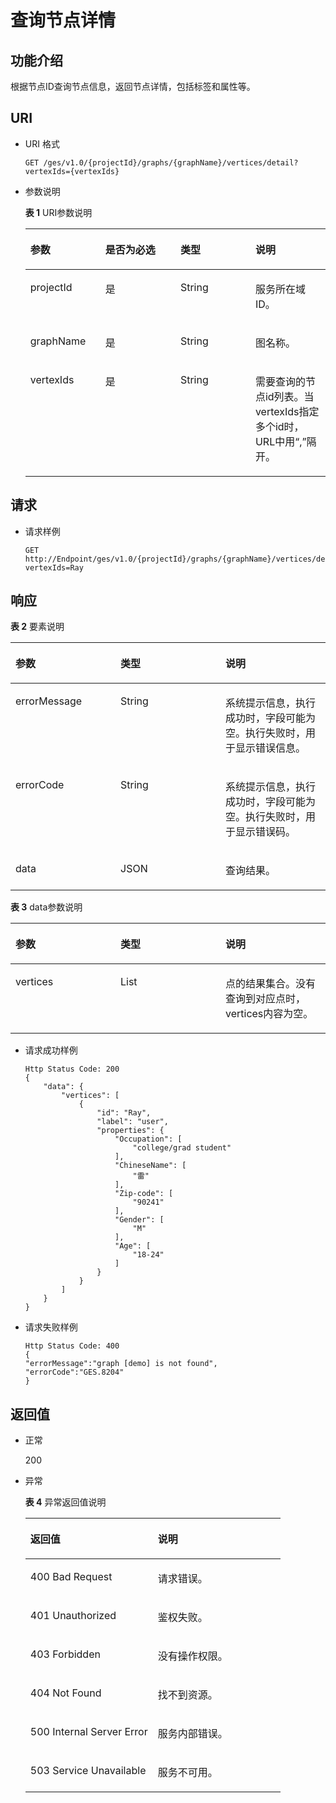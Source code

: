 # 查询节点详情<a name="ges_03_0025"></a>

## 功能介绍<a name="section1856650418852"></a>

根据节点ID查询节点信息，返回节点详情，包括标签和属性等。

## URI<a name="section4609985518852"></a>

-   URI 格式

    ```
    GET /ges/v1.0/{projectId}/graphs/{graphName}/vertices/detail?vertexIds={vertexIds}
    ```

-   参数说明

    **表 1**  URI参数说明

    <a name="table48911012181033"></a>
    <table><thead align="left"><tr id="row61100182181033"><th class="cellrowborder" valign="top" width="25%" id="mcps1.2.5.1.1"><p id="p49075323181042"><a name="p49075323181042"></a><a name="p49075323181042"></a>参数</p>
    </th>
    <th class="cellrowborder" valign="top" width="25%" id="mcps1.2.5.1.2"><p id="p15678250181042"><a name="p15678250181042"></a><a name="p15678250181042"></a>是否为必选</p>
    </th>
    <th class="cellrowborder" valign="top" width="25%" id="mcps1.2.5.1.3"><p id="p61978733181042"><a name="p61978733181042"></a><a name="p61978733181042"></a>类型</p>
    </th>
    <th class="cellrowborder" valign="top" width="25%" id="mcps1.2.5.1.4"><p id="p54221485181042"><a name="p54221485181042"></a><a name="p54221485181042"></a>说明</p>
    </th>
    </tr>
    </thead>
    <tbody><tr id="row43471201181033"><td class="cellrowborder" valign="top" width="25%" headers="mcps1.2.5.1.1 "><p id="p3076674181042"><a name="p3076674181042"></a><a name="p3076674181042"></a>projectId</p>
    </td>
    <td class="cellrowborder" valign="top" width="25%" headers="mcps1.2.5.1.2 "><p id="p47884007181042"><a name="p47884007181042"></a><a name="p47884007181042"></a>是</p>
    </td>
    <td class="cellrowborder" valign="top" width="25%" headers="mcps1.2.5.1.3 "><p id="p53399336181042"><a name="p53399336181042"></a><a name="p53399336181042"></a>String</p>
    </td>
    <td class="cellrowborder" valign="top" width="25%" headers="mcps1.2.5.1.4 "><p id="p30378991181042"><a name="p30378991181042"></a><a name="p30378991181042"></a>服务所在域ID。</p>
    </td>
    </tr>
    <tr id="row20271249181033"><td class="cellrowborder" valign="top" width="25%" headers="mcps1.2.5.1.1 "><p id="p359343181042"><a name="p359343181042"></a><a name="p359343181042"></a>graphName</p>
    </td>
    <td class="cellrowborder" valign="top" width="25%" headers="mcps1.2.5.1.2 "><p id="p29106799181042"><a name="p29106799181042"></a><a name="p29106799181042"></a>是</p>
    </td>
    <td class="cellrowborder" valign="top" width="25%" headers="mcps1.2.5.1.3 "><p id="p8840528181042"><a name="p8840528181042"></a><a name="p8840528181042"></a>String</p>
    </td>
    <td class="cellrowborder" valign="top" width="25%" headers="mcps1.2.5.1.4 "><p id="p44994169181042"><a name="p44994169181042"></a><a name="p44994169181042"></a>图名称。</p>
    </td>
    </tr>
    <tr id="row47238411181033"><td class="cellrowborder" valign="top" width="25%" headers="mcps1.2.5.1.1 "><p id="p51624242181042"><a name="p51624242181042"></a><a name="p51624242181042"></a>vertexIds</p>
    </td>
    <td class="cellrowborder" valign="top" width="25%" headers="mcps1.2.5.1.2 "><p id="p20814072181042"><a name="p20814072181042"></a><a name="p20814072181042"></a>是</p>
    </td>
    <td class="cellrowborder" valign="top" width="25%" headers="mcps1.2.5.1.3 "><p id="p8218242181042"><a name="p8218242181042"></a><a name="p8218242181042"></a>String</p>
    </td>
    <td class="cellrowborder" valign="top" width="25%" headers="mcps1.2.5.1.4 "><p id="p61697848181042"><a name="p61697848181042"></a><a name="p61697848181042"></a>需要查询的节点id列表。当vertexIds指定多个id时，URL中用“,”隔开。</p>
    </td>
    </tr>
    </tbody>
    </table>


## 请求<a name="section6397344318852"></a>

-   请求样例

    ```
    GET http://Endpoint/ges/v1.0/{projectId}/graphs/{graphName}/vertices/detail?vertexIds=Ray
    ```


## 响应<a name="section991724518852"></a>

**表 2**  要素说明

<a name="table63701021181243"></a>
<table><thead align="left"><tr id="row64298735181243"><th class="cellrowborder" valign="top" width="33.33333333333333%" id="mcps1.2.4.1.1"><p id="p66111001181257"><a name="p66111001181257"></a><a name="p66111001181257"></a>参数</p>
</th>
<th class="cellrowborder" valign="top" width="33.33333333333333%" id="mcps1.2.4.1.2"><p id="p53390901181257"><a name="p53390901181257"></a><a name="p53390901181257"></a>类型</p>
</th>
<th class="cellrowborder" valign="top" width="33.33333333333333%" id="mcps1.2.4.1.3"><p id="p29695692181257"><a name="p29695692181257"></a><a name="p29695692181257"></a>说明</p>
</th>
</tr>
</thead>
<tbody><tr id="row52612749181243"><td class="cellrowborder" valign="top" width="33.33333333333333%" headers="mcps1.2.4.1.1 "><p id="p16407953181257"><a name="p16407953181257"></a><a name="p16407953181257"></a>errorMessage</p>
</td>
<td class="cellrowborder" valign="top" width="33.33333333333333%" headers="mcps1.2.4.1.2 "><p id="p53975822181257"><a name="p53975822181257"></a><a name="p53975822181257"></a>String</p>
</td>
<td class="cellrowborder" valign="top" width="33.33333333333333%" headers="mcps1.2.4.1.3 "><p id="p9965480181257"><a name="p9965480181257"></a><a name="p9965480181257"></a>系统提示信息，执行成功时，字段可能为空。执行失败时，用于显示错误信息。</p>
</td>
</tr>
<tr id="row64928830181243"><td class="cellrowborder" valign="top" width="33.33333333333333%" headers="mcps1.2.4.1.1 "><p id="p17077882181257"><a name="p17077882181257"></a><a name="p17077882181257"></a>errorCode</p>
</td>
<td class="cellrowborder" valign="top" width="33.33333333333333%" headers="mcps1.2.4.1.2 "><p id="p41131226181257"><a name="p41131226181257"></a><a name="p41131226181257"></a>String</p>
</td>
<td class="cellrowborder" valign="top" width="33.33333333333333%" headers="mcps1.2.4.1.3 "><p id="p43295027181257"><a name="p43295027181257"></a><a name="p43295027181257"></a>系统提示信息，执行成功时，字段可能为空。执行失败时，用于显示错误码。</p>
</td>
</tr>
<tr id="row8150154181243"><td class="cellrowborder" valign="top" width="33.33333333333333%" headers="mcps1.2.4.1.1 "><p id="p20908684181257"><a name="p20908684181257"></a><a name="p20908684181257"></a>data</p>
</td>
<td class="cellrowborder" valign="top" width="33.33333333333333%" headers="mcps1.2.4.1.2 "><p id="p15881816181257"><a name="p15881816181257"></a><a name="p15881816181257"></a>JSON</p>
</td>
<td class="cellrowborder" valign="top" width="33.33333333333333%" headers="mcps1.2.4.1.3 "><p id="p11358745181257"><a name="p11358745181257"></a><a name="p11358745181257"></a>查询结果。</p>
</td>
</tr>
</tbody>
</table>

**表 3**  data参数说明

<a name="table12914295182623"></a>
<table><thead align="left"><tr id="row66527482182623"><th class="cellrowborder" valign="top" width="33.33333333333333%" id="mcps1.2.4.1.1"><p id="p10461589182626"><a name="p10461589182626"></a><a name="p10461589182626"></a>参数</p>
</th>
<th class="cellrowborder" valign="top" width="33.33333333333333%" id="mcps1.2.4.1.2"><p id="p42082346182626"><a name="p42082346182626"></a><a name="p42082346182626"></a>类型</p>
</th>
<th class="cellrowborder" valign="top" width="33.33333333333333%" id="mcps1.2.4.1.3"><p id="p53226843182626"><a name="p53226843182626"></a><a name="p53226843182626"></a>说明</p>
</th>
</tr>
</thead>
<tbody><tr id="row4621004182623"><td class="cellrowborder" valign="top" width="33.33333333333333%" headers="mcps1.2.4.1.1 "><p id="p53903284182626"><a name="p53903284182626"></a><a name="p53903284182626"></a>vertices</p>
</td>
<td class="cellrowborder" valign="top" width="33.33333333333333%" headers="mcps1.2.4.1.2 "><p id="p4089899182626"><a name="p4089899182626"></a><a name="p4089899182626"></a>List</p>
</td>
<td class="cellrowborder" valign="top" width="33.33333333333333%" headers="mcps1.2.4.1.3 "><p id="p62846431182626"><a name="p62846431182626"></a><a name="p62846431182626"></a>点的结果集合。没有查询到对应点时，vertices内容为空。</p>
</td>
</tr>
</tbody>
</table>

-   请求成功样例

    ```
    Http Status Code: 200
    {
        "data": {
            "vertices": [
                {
                    "id": "Ray",
                    "label": "user",
                    "properties": {
                        "Occupation": [
                            "college/grad student"
                        ],
                        "ChineseName": [
                            "雷"
                        ],
                        "Zip-code": [
                            "90241"
                        ],
                        "Gender": [
                            "M"
                        ],
                        "Age": [
                            "18-24"
                        ]
                    }
                }
            ]
        }
    }
    ```

-   请求失败样例

    ```
    Http Status Code: 400
    {
    "errorMessage":"graph [demo] is not found",
    "errorCode":"GES.8204"
    }
    ```


## 返回值<a name="section64778018852"></a>

-   正常

    200

-   异常

    **表 4**  异常返回值说明

    <a name="table2984752518246"></a>
    <table><thead align="left"><tr id="row1211940418246"><th class="cellrowborder" valign="top" width="50%" id="mcps1.2.3.1.1"><p id="p3980654218254"><a name="p3980654218254"></a><a name="p3980654218254"></a>返回值</p>
    </th>
    <th class="cellrowborder" valign="top" width="50%" id="mcps1.2.3.1.2"><p id="p310447318254"><a name="p310447318254"></a><a name="p310447318254"></a>说明</p>
    </th>
    </tr>
    </thead>
    <tbody><tr id="row4240912018246"><td class="cellrowborder" valign="top" width="50%" headers="mcps1.2.3.1.1 "><p id="p3446280418254"><a name="p3446280418254"></a><a name="p3446280418254"></a>400 Bad Request</p>
    </td>
    <td class="cellrowborder" valign="top" width="50%" headers="mcps1.2.3.1.2 "><p id="p4002370018254"><a name="p4002370018254"></a><a name="p4002370018254"></a>请求错误。</p>
    </td>
    </tr>
    <tr id="row4888805618246"><td class="cellrowborder" valign="top" width="50%" headers="mcps1.2.3.1.1 "><p id="p5203043918254"><a name="p5203043918254"></a><a name="p5203043918254"></a>401 Unauthorized</p>
    </td>
    <td class="cellrowborder" valign="top" width="50%" headers="mcps1.2.3.1.2 "><p id="p5371601718254"><a name="p5371601718254"></a><a name="p5371601718254"></a>鉴权失败。</p>
    </td>
    </tr>
    <tr id="row3592872518246"><td class="cellrowborder" valign="top" width="50%" headers="mcps1.2.3.1.1 "><p id="p3450921718254"><a name="p3450921718254"></a><a name="p3450921718254"></a>403 Forbidden</p>
    </td>
    <td class="cellrowborder" valign="top" width="50%" headers="mcps1.2.3.1.2 "><p id="p4378321618254"><a name="p4378321618254"></a><a name="p4378321618254"></a>没有操作权限。</p>
    </td>
    </tr>
    <tr id="row4281759818246"><td class="cellrowborder" valign="top" width="50%" headers="mcps1.2.3.1.1 "><p id="p4125438418254"><a name="p4125438418254"></a><a name="p4125438418254"></a>404 Not Found</p>
    </td>
    <td class="cellrowborder" valign="top" width="50%" headers="mcps1.2.3.1.2 "><p id="p5327079718254"><a name="p5327079718254"></a><a name="p5327079718254"></a>找不到资源。</p>
    </td>
    </tr>
    <tr id="row994303918246"><td class="cellrowborder" valign="top" width="50%" headers="mcps1.2.3.1.1 "><p id="p4548781618254"><a name="p4548781618254"></a><a name="p4548781618254"></a>500 Internal Server Error</p>
    </td>
    <td class="cellrowborder" valign="top" width="50%" headers="mcps1.2.3.1.2 "><p id="p6063444518254"><a name="p6063444518254"></a><a name="p6063444518254"></a>服务内部错误。</p>
    </td>
    </tr>
    <tr id="row5822219018246"><td class="cellrowborder" valign="top" width="50%" headers="mcps1.2.3.1.1 "><p id="p4487805318254"><a name="p4487805318254"></a><a name="p4487805318254"></a>503 Service Unavailable</p>
    </td>
    <td class="cellrowborder" valign="top" width="50%" headers="mcps1.2.3.1.2 "><p id="p1124370918254"><a name="p1124370918254"></a><a name="p1124370918254"></a>服务不可用。</p>
    </td>
    </tr>
    </tbody>
    </table>


